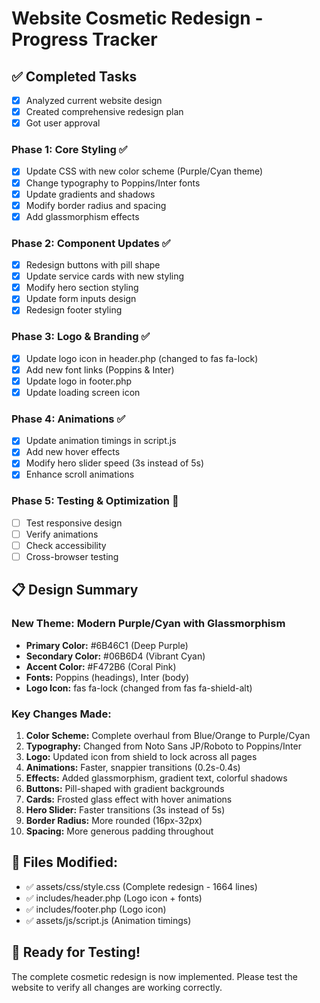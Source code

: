 # Website Cosmetic Redesign - Progress Tracker

## ✅ Completed Tasks
- [x] Analyzed current website design
- [x] Created comprehensive redesign plan
- [x] Got user approval

### Phase 1: Core Styling ✅
- [x] Update CSS with new color scheme (Purple/Cyan theme)
- [x] Change typography to Poppins/Inter fonts
- [x] Update gradients and shadows
- [x] Modify border radius and spacing
- [x] Add glassmorphism effects

### Phase 2: Component Updates ✅
- [x] Redesign buttons with pill shape
- [x] Update service cards with new styling
- [x] Modify hero section styling
- [x] Update form inputs design
- [x] Redesign footer styling

### Phase 3: Logo & Branding ✅
- [x] Update logo icon in header.php (changed to fas fa-lock)
- [x] Add new font links (Poppins & Inter)
- [x] Update logo in footer.php
- [x] Update loading screen icon

### Phase 4: Animations ✅
- [x] Update animation timings in script.js
- [x] Add new hover effects
- [x] Modify hero slider speed (3s instead of 5s)
- [x] Enhance scroll animations

### Phase 5: Testing & Optimization 🔄
- [ ] Test responsive design
- [ ] Verify animations
- [ ] Check accessibility
- [ ] Cross-browser testing

## 📋 Design Summary

### New Theme: Modern Purple/Cyan with Glassmorphism
- **Primary Color:** #6B46C1 (Deep Purple)
- **Secondary Color:** #06B6D4 (Vibrant Cyan)
- **Accent Color:** #F472B6 (Coral Pink)
- **Fonts:** Poppins (headings), Inter (body)
- **Logo Icon:** fas fa-lock (changed from fas fa-shield-alt)

### Key Changes Made:
1. **Color Scheme:** Complete overhaul from Blue/Orange to Purple/Cyan
2. **Typography:** Changed from Noto Sans JP/Roboto to Poppins/Inter
3. **Logo:** Updated icon from shield to lock across all pages
4. **Animations:** Faster, snappier transitions (0.2s-0.4s)
5. **Effects:** Added glassmorphism, gradient text, colorful shadows
6. **Buttons:** Pill-shaped with gradient backgrounds
7. **Cards:** Frosted glass effect with hover animations
8. **Hero Slider:** Faster transitions (3s instead of 5s)
9. **Border Radius:** More rounded (16px-32px)
10. **Spacing:** More generous padding throughout

## 🎨 Files Modified:
- ✅ assets/css/style.css (Complete redesign - 1664 lines)
- ✅ includes/header.php (Logo icon + fonts)
- ✅ includes/footer.php (Logo icon)
- ✅ assets/js/script.js (Animation timings)

## 🚀 Ready for Testing!
The complete cosmetic redesign is now implemented. Please test the website to verify all changes are working correctly.
